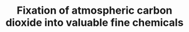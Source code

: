 ---
layout: post
title: Fixation of atmospheric carbon dioxide into valuable fine chemicals 
tags: focus chemistry math
---